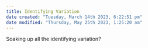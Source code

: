```yaml
---
title: Identifying Variation
date created: "Tuesday, March 14th 2023, 6:22:51 pm"
date modified: "Thursday, May 25th 2023, 1:25:20 am"
---
```


Soaking up all the identifying variation?
